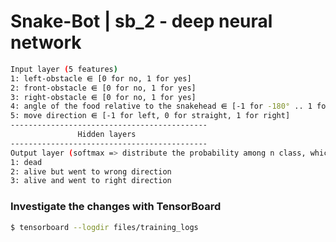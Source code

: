 # Snake-Bot |  sb_2 - deep neural network

```bash
Input layer (5 features)
1: left-obstacle ⋹ [0 for no, 1 for yes]
2: front-obstacle ⋹ [0 for no, 1 for yes]
3: right-obstacle ⋹ [0 for no, 1 for yes]
4: angle of the food relative to the snakehead ⋹ [-1 for -180° .. 1 for 180°]
5: move direction ⋹ [-1 for left, 0 for straight, 1 for right]
--------------------------------------------
               Hidden layers
--------------------------------------------
Output layer (softmax => distribute the probability among n class, which sum to 1)
1: dead
2: alive but went to wrong direction
3: alive and went to right direction
```


### Investigate the changes with TensorBoard

```bash
$ tensorboard --logdir files/training_logs
```
